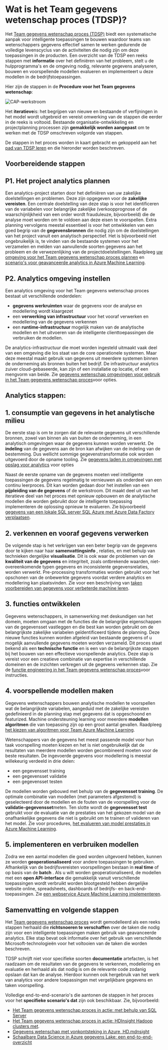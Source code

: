 <properties 
    pageTitle="Wat is Team gegevens wetenschap proces?  | Microsoft Azure" 
    description="Het Team gegevens wetenschap proces is een systematische methode voor het maken van intelligente toepassingen die gebruikmaken van geavanceerde analytics." 
    services="machine-learning" 
    documentationCenter="" 
    authors="bradsev"
    manager="jhubbard" 
    editor="cgronlun" />

<tags 
    ms.service="machine-learning" 
    ms.workload="data-services" 
    ms.tgt_pltfrm="na" 
    ms.devlang="na" 
    ms.topic="article" 
    ms.date="09/19/2016" 
    ms.author="bradsev" /> 


# <a name="what-is-the-team-data-science-process-tdsp"></a>Wat is het Team gegevens wetenschap proces (TDSP)?

Het [Team gegevens wetenschap proces (TDSP)](data-science-process-overview.md) biedt een systematische aanpak voor intelligente toepassingen te bouwen waardoor teams van wetenschappers gegevens effectief samen te werken gedurende de volledige levenscyclus van de activiteiten die nodig zijn om deze toepassingen in de producten. Een overzicht van de TDSP een reeks stappen met **informatie** over het definiëren van het probleem, stelt u de hulpprogramma's en de omgeving nodig, relevante gegevens analyseren, bouwen en voorspellende modellen evalueren en implementeert u deze modellen in de bedrijfstoepassingen. 

Hier zijn de stappen in de **Procedure voor het Team gegevens wetenschap**:  

![CAP-werkstroom](./media/machine-learning-data-science-the-cortana-analytics-process/CAP-workflow.png)

Het **iteratieve**is: het begrijpen van nieuwe en bestaande of verfijningen in het model wordt uitgebreid en vereist omwerking van de stappen die eerder in de reeks is voltooid. Bestaande organisatie-ontwikkeling en projectplanning processen zijn **gemakkelijk worden aangepast** om te werken met de TDSP omschreven volgorde van stappen. 

De stappen in het proces worden in kaart gebracht en gekoppeld aan het [pad van TDSP leren](https://azure.microsoft.com/documentation/learning-paths/cortana-analytics-process/) en die hieronder worden beschreven.  

## <a name="preparation-steps"></a>Voorbereidende stappen 

## <a name="p1-plan-the-analytics-project"></a>P1. Het project analytics plannen 

Een analytics-project starten door het definiëren van uw zakelijke doelstellingen en problemen. Deze zijn opgegeven voor de **zakelijke vereisten**. Een centrale doelstelling van deze stap is voor het identificeren van de variabelen voor belangrijke zakelijke (verkoopprognose of de waarschijnlijkheid van een order wordt frauduleuze, bijvoorbeeld) die de analyse moet worden om te voldoen aan deze eisen te voorspellen. Extra planning vervolgens meestal essentieel is voor het ontwikkelen van een goed begrip van de **gegevensbronnen** die nodig zijn om de doelstellingen van het project vanuit een analytisch perspectief. Het is bijvoorbeeld niet ongebruikelijk is, te vinden van de bestaande systemen voor het verzamelen en melden van aanvullende soorten gegevens aan het probleem en de verwezenlijking van de projectdoelstellingen. Raadpleeg [uw omgeving voor het Team gegevens wetenschap proces plannen](machine-learning-data-science-plan-your-environment.md) en [scenario's voor geavanceerde analytics in Azure Machine Learning](machine-learning-data-science-plan-sample-scenarios.md).  

## <a name="p2-setup-analytics-environment"></a>P2. Analytics omgeving instellen 

Een analytics omgeving voor het Team gegevens wetenschap proces bestaat uit verschillende onderdelen: 

- **gegevens werkruimten** waar de gegevens voor de analyse en modellering wordt klaargezet 
- een **verwerking van infrastructuur** voor het vooraf verwerken en modellering van de gegevens verkennen
- een **runtime-infrastructuur** mogelijk maken van de analytische modellen en het uitvoeren van de intelligente clienttoepassingen die verbruiken de modellen.  

De analytics-infrastructuur die moet worden ingesteld uitmaakt vaak deel van een omgeving die los staat van de core operationele systemen. Maar deze meestal maakt gebruik van gegevens uit meerdere systemen binnen de onderneming als bronnen buiten het bedrijf. De infrastructuur analytics zuiver cloud-gebaseerde, kan zijn of een installatie op locatie, of een mengvorm van beide. Zie [gegevens wetenschap omgevingen voor gebruik in het Team gegevens wetenschap proces](machine-learning-data-science-environment-setup.md)voor opties.

## <a name="analytics-steps"></a>Analytics stappen:  

## <a name="1-ingest-data-into-the-analytical-environment"></a>1. consumptie van gegevens in het analytische milieu 

De eerste stap is om te zorgen dat de relevante gegevens uit verschillende bronnen, zowel van binnen als van buiten de onderneming, in een analytisch omgevingen waar de gegevens kunnen worden verwerkt. De **indeling** van de gegevens aan de bron kan afwijken van de indeling van de bestemming. Dus wellicht sommige gegevenstransformatie ook worden uitgevoerd door de opname tooling. Zie [gegevens laden in omgevingen met opslag voor analytics](machine-learning-data-science-ingest-data.md) voor opties

Naast de eerste opname van de gegevens moeten veel intelligente toepassingen de gegevens regelmatig te vernieuwen als onderdeel van een continu leerproces. Dit kan worden gedaan door het instellen van een **pijpleiding van de gegevens** of de werkstroom. Dit maakt deel uit van het iteratieve deel van het proces met opnieuw opbouwen en de analytische modellen die worden gebruikt door de intelligente toepassing implementeren de oplossing opnieuw te evalueren. Zie bijvoorbeeld [gegevens van een lokale SQL server SQL Azure met Azure Data Factory verplaatsen](machine-learning-data-science-move-sql-azure-adf.md).


## <a name="2-explore-and-pre-process-data"></a>2. verkennen en vooraf gegevens verwerken 

De volgende stap is het verkrijgen van een beter begrip van de gegevens door te kijken naar haar **samenvattingsinfo** , relaties, en met behulp van technieken dergelijke **visualisatie**. Dit is ook waar de problemen van de **kwaliteit van de gegevens** en integriteit, zoals ontbrekende waarden, niet-overeenkomende typen gegevens en inconsistente gegevensrelaties, worden verwerkt. Pre-processing transformaties worden gebruikt voor het opschonen van de onbewerkte gegevens voordat verdere analytics en modellering kan plaatsvinden. Zie voor een beschrijving van [taken voorbereiden van gegevens voor verbeterde machine leren](machine-learning-data-science-prepare-data.md).


## <a name="3-develop-features"></a>3. functies ontwikkelen 

Gegevens wetenschappers, in samenwerking met deskundigen van het domein, moeten omgaan met de functies die de belangrijke eigenschappen van de gegevensset vastleggen en die best kan worden gebruikt om de belangrijkste zakelijke variabelen geïdentificeerd tijdens de planning. Deze nieuwe functies kunnen worden afgeleid van bestaande gegevens of u mogelijk aanvullende gegevens moeten worden verzameld. Dit proces staat bekend als een **technische functie** en is een van de belangrijkste stappen bij het bouwen van een effectieve voorspellende analytics. Deze stap is vereist voor een creatieve combinatie van expertise in verschillende domeinen en de inzichten verkregen uit de gegevens verkennen stap. Zie de [functie engineering in het Team gegevens wetenschap proces](machine-learning-data-science-create-features.md)voor instructies.


## <a name="4-create-predictive-models"></a>4. voorspellende modellen maken 

Gegevens wetenschappers bouwen analytische modellen te voorspellen wat de belangrijkste variabelen, aangeduid met de zakelijke vereisten gedefinieerd in de planning stap met gegevens dat is opgeschoond en featurized. Machine ondersteuning learning voor meerdere **modellen algoritmen** die van toepassing zijn op een groot aantal gevallen. Raadpleeg [het kiezen van algoritmen voor Team Azure Machine Learning](machine-learning-algorithm-choice.md).

Wetenschappers van de gegevens het meest passende model voor hun taak voorspelling moeten kiezen en het is niet ongebruikelijk dat de resultaten van meerdere modellen worden gecombineerd moeten voor de beste resultaten. De ingevoerde gegevens voor modellering is meestal willekeurig verdeeld in drie delen:

- een gegevensset training 
- een gegevensset validatie 
- een gegevensset testen 

De modellen worden gebouwd met behulp van de **gegevensset training**. De optimale combinatie van modellen (met parameters afgestemd) is geselecteerd door de modellen en de fouten van de voorspelling voor de **validatie-gegevensset**meten. Ten slotte wordt de **gegevensset test** gebruikt voor de evaluatie van de prestaties van het gekozen model van de onafhankelijke gegevens die niet is gebruikt om te trainen of valideren van het model.  Zie voor procedures, [het evalueren van model prestaties in Azure Machine Learning](machine-learning-evaluate-model-performance.md).


## <a name="5-deploy-and-consume-models"></a>5. implementeren en verbruiken modellen 

Zodra we een aantal modellen die goed worden uitgevoerd hebben, kunnen ze worden **geoperationaliseerd** voor andere toepassingen te gebruiken. Afhankelijk van de bedrijfsvereisten voorspellingen bestaan in **real time** of op basis van de **batch** . Als u wilt worden geoperationaliseerd, de modellen met een **open API-interface** die gemakkelijk vanuit verschillende toepassingen wordt verbruikt worden blootgesteld hebben dergelijke website online, spreadsheets, dashboards of bedrijfs- en back-end-toepassingen. Zie [een webservice Azure Machine Learning implementeren](machine-learning-publish-a-machine-learning-web-service.md).

## <a name="summary-and-next-steps"></a>Samenvatting en volgende stappen

Het [Team gegevens wetenschap proces](https://azure.microsoft.com/documentation/learning-paths/cortana-analytics-process/) wordt gemodelleerd als een reeks stappen herhaald die **richtsnoeren te verschaffen** over de taken die nodig zijn voor een intelligente toepassingen maken gebruik van geavanceerde analytics. Elke stap bevat ook informatie over het gebruik van verschillende Microsoft-technologieën voor het voltooien van de taken die worden beschreven. 

TDSP schrijft niet voor specifieke soorten **documentatie** artefacten, is het raadzaam om de resultaten van de gegevens te verkennen, modellering en evaluatie en herhaald als dat nodig is om de relevante code zodanig opslaan dat kan de analyse. Hierdoor kunnen ook hergebruik van het werk van analytics voor andere toepassingen met vergelijkbare gegevens en taken voorspelling.

Volledige end-to-end-scenario's die aantonen de stappen in het proces voor het **specifieke scenario's dat** zijn ook beschikbaar. Zie, bijvoorbeeld:

- [Het Team gegevens wetenschap proces in actie: met behulp van SQL Server](machine-learning-data-science-process-sql-walkthrough.md)
- [Het Team gegevens wetenschap proces in actie: HDInsight Hadoop clusters met](machine-learning-data-science-process-hive-walkthrough.md).
- [Gegevens wetenschap met vonkontsteking in Azure, HD.mdnsight](machine-learning-data-science-spark-overview.md)
- [Schaalbare Data Science in Azure gegevens Lake: een end-to-end-overzicht](machine-learning-data-science-process-data-lake-walkthrough.md)

 
